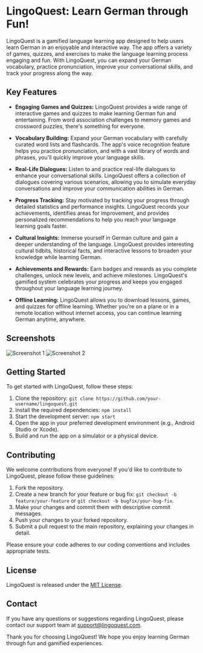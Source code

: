 # LingoQuest: Learn German through Fun!

LingoQuest is a gamified language learning app designed to help users learn German in an enjoyable and interactive way. The app offers a variety of games, quizzes, and exercises to make the language learning process engaging and fun. With LingoQuest, you can expand your German vocabulary, practice pronunciation, improve your conversational skills, and track your progress along the way.

## Key Features

- **Engaging Games and Quizzes:** LingoQuest provides a wide range of interactive games and quizzes to make learning German fun and entertaining. From word association challenges to memory games and crossword puzzles, there's something for everyone.

- **Vocabulary Building:** Expand your German vocabulary with carefully curated word lists and flashcards. The app's voice recognition feature helps you practice pronunciation, and with a vast library of words and phrases, you'll quickly improve your language skills.

- **Real-Life Dialogues:** Listen to and practice real-life dialogues to enhance your conversational skills. LingoQuest offers a collection of dialogues covering various scenarios, allowing you to simulate everyday conversations and improve your communication abilities in German.

- **Progress Tracking:** Stay motivated by tracking your progress through detailed statistics and performance insights. LingoQuest records your achievements, identifies areas for improvement, and provides personalized recommendations to help you reach your language learning goals faster.

- **Cultural Insights:** Immerse yourself in German culture and gain a deeper understanding of the language. LingoQuest provides interesting cultural tidbits, historical facts, and interactive lessons to broaden your knowledge while learning German.

- **Achievements and Rewards:** Earn badges and rewards as you complete challenges, unlock new levels, and achieve milestones. LingoQuest's gamified system celebrates your progress and keeps you engaged throughout your language learning journey.

- **Offline Learning:** LingoQuest allows you to download lessons, games, and quizzes for offline learning. Whether you're on a plane or in a remote location without internet access, you can continue learning German anytime, anywhere.

## Screenshots

![Screenshot 1](/screenshots/screenshot1.png)
![Screenshot 2](/screenshots/screenshot2.png)

## Getting Started

To get started with LingoQuest, follow these steps:

1. Clone the repository: `git clone https://github.com/your-username/lingoquest.git`
2. Install the required dependencies: `npm install`
3. Start the development server: `npm start`
4. Open the app in your preferred development environment (e.g., Android Studio or Xcode).
5. Build and run the app on a simulator or a physical device.

## Contributing

We welcome contributions from everyone! If you'd like to contribute to LingoQuest, please follow these guidelines:

1. Fork the repository.
2. Create a new branch for your feature or bug fix: `git checkout -b feature/your-feature` or `git checkout -b bugfix/your-bug-fix`.
3. Make your changes and commit them with descriptive commit messages.
4. Push your changes to your forked repository.
5. Submit a pull request to the main repository, explaining your changes in detail.

Please ensure your code adheres to our coding conventions and includes appropriate tests.

## License

LingoQuest is released under the [MIT License](LICENSE).

## Contact

If you have any questions or suggestions regarding LingoQuest, please contact our support team at support@lingoquest.com.

Thank you for choosing LingoQuest! We hope you enjoy learning German through fun and gamified experiences.
